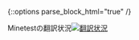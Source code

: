 {::options parse_block_html="true" /}

Minetestの翻訳状況<a href="https://hosted.weblate.org/engage/minetest/ja/?utm_source=widget"><img alt="翻訳状況" src="https://hosted.weblate.org/widgets/minetest/ja/svg-badge.svg"></a>
